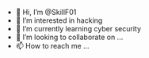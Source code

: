 - 👋 Hi, I’m @SkillF01
- 👀 I’m interested in hacking
- 🌱 I’m currently learning cyber security
- 💞️ I’m looking to collaborate on ...
- 📫 How to reach me ...

<!---
SkillF01/SkillF01 is a ✨ special ✨ repository because its `README.md` (this file) appears on your GitHub profile.
You can click the Preview link to take a look at your changes.
--->
